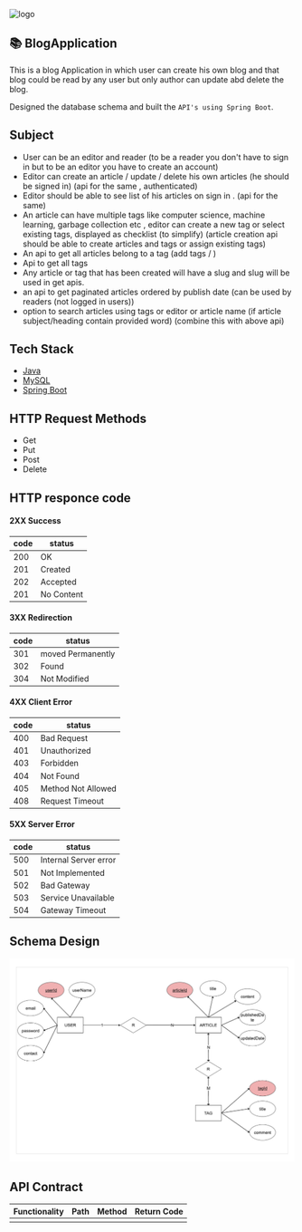 ![logo](https://www.dariawan.com/media/images/tech-spring-boot.width-1024.png)

## 📚 BlogApplication
This is a blog Application in which user can create his own blog and that blog could be read by any user but only author can update abd delete the blog.

Designed the database schema and built the `API's using Spring Boot`.

## Subject
- User can be an editor and reader (to be a reader you don't have to sign in but to be an editor you have to create an account)
- Editor can create an article / update / delete his own articles (he should be signed in) (api for the same , authenticated)
- Editor should be able to see list of his articles on sign in . (api for the same)
- An article can have multiple tags like computer science, machine learning, garbage collection etc , editor can create a new tag or select existing tags, displayed as checklist (to simplify) (article creation api should be able to create articles and tags or assign existing tags)
- An api to get all articles belong to a tag (add tags / )
- Api to get all tags
- Any article or tag that has been created will have a slug and slug will be used in get apis.
- an api to get paginated articles ordered by publish date (can be used by readers (not logged in users))
- option to search articles using tags or editor or article name (if article subject/heading contain provided word) (combine this with above api)

## Tech Stack
- [Java](https://docs.oracle.com/javase/8/docs/)
- [MySQL](https://www.mysql.com/)
- [Spring Boot](https://spring.io/projects/spring-boot)

## HTTP Request Methods
- Get
- Put
- Post
- Delete

## HTTP responce code
#### 2XX Success      
| code | status |
|-|-|
| 200| OK |  
| 201 | Created | 
|202| Accepted|
| 201 | No Content|

#### 3XX Redirection
| code | status |
|-|-|
| 301| moved Permanently|
| 302 | Found|
| 304 | Not Modified |

#### 4XX Client Error
| code | status |
|-|-|
|400|Bad Request|
| 401| Unauthorized|
| 403 | Forbidden|
| 404 | Not Found |
|405| Method Not Allowed|
|408|Request Timeout|

#### 5XX Server Error
| code | status |
|-|-|
| 500| Internal Server error|
| 501 | Not Implemented|
| 502 | Bad Gateway|
|503| Service Unavailable|
|504|Gateway Timeout|

## Schema Design
![schema design](https://raw.githubusercontent.com/kanojiaD/BlogApplication/master/Schema_Design.png?token=ATMHGIRIMDLJPD5JSUIKHNTBECY5I)
## API Contract
|Functionality|Path |Method |Return Code|
|-|-|-|-|
|  |  |  |  |
